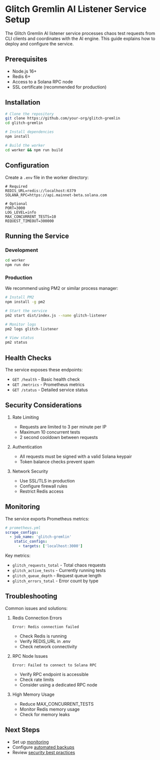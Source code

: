 # Glitch Gremlin AI Listener Service Setup

The Glitch Gremlin AI listener service processes chaos test requests from CLI clients and coordinates with the AI engine. This guide explains how to deploy and configure the service.

## Prerequisites

- Node.js 16+ 
- Redis 6+
- Access to a Solana RPC node
- SSL certificate (recommended for production)

## Installation

```bash
# Clone the repository
git clone https://github.com/your-org/glitch-gremlin
cd glitch-gremlin

# Install dependencies
npm install

# Build the worker
cd worker && npm run build
```

## Configuration

Create a `.env` file in the worker directory:

```env
# Required
REDIS_URL=redis://localhost:6379
SOLANA_RPC=https://api.mainnet-beta.solana.com

# Optional
PORT=3000
LOG_LEVEL=info
MAX_CONCURRENT_TESTS=10
REQUEST_TIMEOUT=300000
```

## Running the Service

### Development
```bash
cd worker
npm run dev
```

### Production
We recommend using PM2 or similar process manager:

```bash
# Install PM2
npm install -g pm2

# Start the service
pm2 start dist/index.js --name glitch-listener

# Monitor logs
pm2 logs glitch-listener

# View status
pm2 status
```

## Health Checks

The service exposes these endpoints:

- `GET /health` - Basic health check
- `GET /metrics` - Prometheus metrics
- `GET /status` - Detailed service status

## Security Considerations

1. Rate Limiting
   - Requests are limited to 3 per minute per IP
   - Maximum 10 concurrent tests
   - 2 second cooldown between requests

2. Authentication
   - All requests must be signed with a valid Solana keypair
   - Token balance checks prevent spam

3. Network Security
   - Use SSL/TLS in production
   - Configure firewall rules
   - Restrict Redis access

## Monitoring

The service exports Prometheus metrics:

```yaml
# prometheus.yml
scrape_configs:
  - job_name: 'glitch-gremlin'
    static_configs:
      - targets: ['localhost:3000']
```

Key metrics:
- `glitch_requests_total` - Total chaos requests
- `glitch_active_tests` - Currently running tests
- `glitch_queue_depth` - Request queue length
- `glitch_errors_total` - Error count by type

## Troubleshooting

Common issues and solutions:

1. Redis Connection Errors
   ```
   Error: Redis connection failed
   ```
   - Check Redis is running
   - Verify REDIS_URL in .env
   - Check network connectivity

2. RPC Node Issues
   ```
   Error: Failed to connect to Solana RPC
   ```
   - Verify RPC endpoint is accessible
   - Check rate limits
   - Consider using a dedicated RPC node

3. High Memory Usage
   - Reduce MAX_CONCURRENT_TESTS
   - Monitor Redis memory usage
   - Check for memory leaks

## Next Steps

- Set up [monitoring](./monitoring.md)
- Configure [automated backups](./backups.md)
- Review [security best practices](./security.md)
